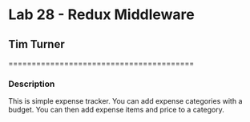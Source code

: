 # Lab 28 - Redux Middleware
## Tim Turner
========================================

### Description

This is simple expense tracker.  You can add expense categories with a budget.  You can then add expense items and price to a category.
